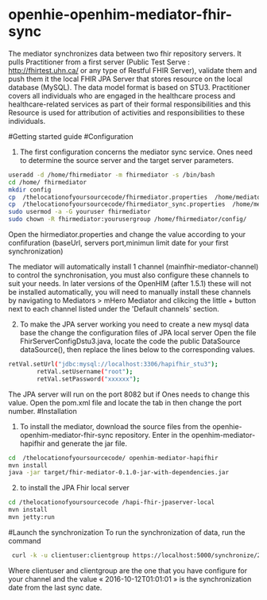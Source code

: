 # openhie-openhim-mediator-fhir-sync
The mediator synchronizes data between two fhir repository servers.
It pulls Practitioner from a first server (Public Test Serve : http://fhirtest.uhn.ca/ or any type of Restful FHIR Server), validate them and push them it the local FHIR JPA Server that stores   resource on the local database (MySQL). The data model format is based on STU3.
Practitioner covers all individuals who are engaged in the healthcare process and healthcare-related services as part of their formal responsibilities and this Resource is used for attribution of activities and responsibilities to these individuals.

#Getting started guide
#Configuration
1. The first configuration concerns the mediator sync service. Ones need to determine the source server and the target server parameters.
```sh
useradd -d /home/fhirmediator -m fhirmediator -s /bin/bash
cd /home/ fhirmediator
mkdir config
cp  /thelocationofyoursourcecode/fhirmediator.properties  /home/mediator/config/
cp  /thelocationofyoursourcecode/fhirmediator_sync.properties  /home/mediator/config/
sudo usermod -a -G youruser fhirmediator
sudo chown -R fhirmediator:yourusergroup /home/fhirmediator/config/
 ```

Open the hirmediator.properties and change the value according to your confifuration (baseUrl, servers port,minimun limit date for your first synchronization)

The mediator will automatically install 1 channel (mainfhir-mediator-channel) to control the synchronisation, you must also configure these channels to suit your needs. In later versions of the OpenHIM (after 1.5.1) these will not be installed automatically, you will need to manually install these channels by navigating to Mediators > mHero Mediator and clikcing the little + button next to each channel listed under the 'Default channels' section.

2. To make the JPA server working you need to create a new mysql data base the change the configuration files of JPA local server
Open the file FhirServerConfigDstu3.java, locate the code the public DataSource dataSource(), then  replace the lines below to the corresponding values.

```sh
retVal.setUrl("jdbc:mysql://localhost:3306/hapifhir_stu3");
		retVal.setUsername("root");
		retVal.setPassword("xxxxxx");
```
The JPA server will run on the port 8082 but if Ones needs to change this value. Open the pom.xml file and locate the tab <httpConnector> in <configuration> then change the port number.
#Installation

1. To install the mediator, download the source files from the openhie-openhim-mediator-fhir-sync repository. Enter in the openhim-mediator-hapifhir and generate the jar file.

```sh
cd  /thelocationofyoursourcecode/ openhim-mediator-hapifhir
mvn install
java -jar target/fhir-mediator-0.1.0-jar-with-dependencies.jar
```

2. to install the JPA Fhir local server

```sh
cd /thelocationofyoursourcecode /hapi-fhir-jpaserver-local
mvn install
mvn jetty:run
```

#Launch the synchronization
To run the synchronization of data, run the command
```sh
 curl -k -u clientuser:clientgroup https://localhost:5000/synchronize/2016-10-12T01:01:01
 ```

Where clientuser and clientgroup are the one that you have configure for your channel and the value « 2016-10-12T01:01:01 » is the synchronization date from the last sync date.
